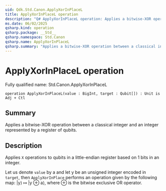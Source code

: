 ```yaml
---
uid: Qdk.Std.Canon.ApplyXorInPlaceL
title: ApplyXorInPlaceL operation
description: "Q# ApplyXorInPlaceL operation: Applies a bitwise-XOR operation between a classical integer and an integer represented by a register of qubits."
ms.date: 06/02/2025
qsharp.kind: operation
qsharp.package: __Std__
qsharp.namespace: Std.Canon
qsharp.name: ApplyXorInPlaceL
qsharp.summary: "Applies a bitwise-XOR operation between a classical integer and an integer represented by a register of qubits."
---
```


# ApplyXorInPlaceL operation

Fully qualified name: Std.Canon.ApplyXorInPlaceL

```qsharp
operation ApplyXorInPlaceL(value : BigInt, target : Qubit[]) : Unit is Adj + Ctl
```

## Summary
Applies a bitwise-XOR operation between a classical integer and an
integer represented by a register of qubits.

## Description
Applies `X` operations to qubits in a little-endian register based on
1 bits in an integer.

Let us denote `value` by a and let y be an unsigned integer encoded in `target`,
then `ApplyXorInPlace` performs an operation given by the following map:
|y⟩ ↦ |y ⊕ a⟩, where ⊕ is the bitwise exclusive OR operator.
